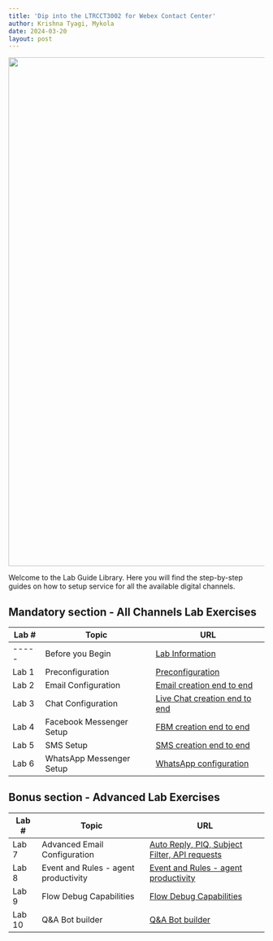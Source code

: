 ```yaml
---
title: 'Dip into the LTRCCT3002 for Webex Contact Center'
author: Krishna Tyagi, Mykola 
date: 2024-03-20
layout: post
---
```


<img align="middle" src="/LTRCCT3002/assets/images/Admin.jpeg" width="1000" />

Welcome to the Lab Guide Library. Here you will find the step-by-step guides on how to setup service for all the available digital channels.

## Mandatory section - All Channels Lab Exercises

| Lab # | Topic                    | URL                                                       |
| ----- | ------------------------ | --------------------------------------------------------- |
| ----- | Before you Begin         | [Lab Information](/digital/pages/Lab0_Info)               |
| Lab 1 | Preconfiguration         | [Preconfiguration](/digital/pages/Lab1_Preconfiguration)  |
| Lab 2 | Email Configuration      | [Email creation end to end](/digital/pages/Lab2_Email)    |
| Lab 3 | Chat Configuration       | [Live Chat creation end to end](/digital/pages/Lab3_Chat) |
| Lab 4 | Facebook Messenger Setup | [FBM creation end to end](/digital/pages/Lab4_FBM)        |
| Lab 5 | SMS Setup                | [SMS creation end to end](/digital/pages/Lab5_SMS)        |
| Lab 6 | WhatsApp Messenger Setup | [WhatsApp configuration](/digital/pages/Lab6_Whatsapp)    |

## Bonus section - Advanced Lab Exercises

| Lab #  | Topic                                | URL                                                                                 |
| ------ | ------------------------------------ | ----------------------------------------------------------------------------------- |
| Lab 7  | Advanced Email Configuration         | [Auto Reply, PIQ, Subject Filter, API requests](/digital/pages/Lab7_Email_Advanced) |
| Lab 8  | Event and Rules - agent productivity | [Event and Rules - agent productivity](/digital/pages/Lab8_AgentProductivity)       |
| Lab 9  | Flow Debug Capabilities              | [Flow Debug Capabilities](/digital/pages/Lab9_Troubleshooting)                      |
| Lab 10 | Q&A Bot builder                      | [Q&A Bot builder](/digital/pages/Lab10_Bot)                                         |
